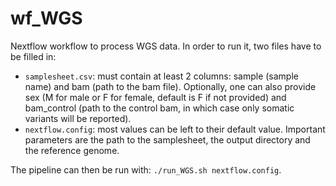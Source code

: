 # wf_WGS
Nextflow workflow to process WGS data. In order to run it, two files have to be filled in:
- `samplesheet.csv`: must contain at least 2 columns: sample (sample name) and bam (path to the bam file). Optionally, one can also provide sex (M for male or F for female, default is F if not provided) and bam_control (path to the control bam, in which case only somatic variants will be reported). 
- `nextflow.config`: most values can be left to their default value. Important parameters are the path to the samplesheet, the output directory and the reference genome.

The pipeline can then be run with: `./run_WGS.sh nextflow.config`.

